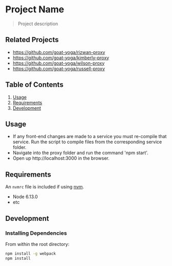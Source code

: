 # Project Name

> Project description

## Related Projects

  - https://github.com/goat-yoga/rizwan-proxy
  - https://github.com/goat-yoga/kimberly-proxy
  - https://github.com/goat-yoga/wilson-proxy
  - https://github.com/goat-yoga/russell-proxy

## Table of Contents

1. [Usage](#Usage)
1. [Requirements](#requirements)
1. [Development](#development)

## Usage

- If any front-end changes are made to a service you must re-compile that service. Run the script to compile files from the corresponding service folder.
- Navigate into the proxy folder and run the command 'npm start'.
- Open up http://localhost:3000 in the browser.

## Requirements

An `nvmrc` file is included if using [nvm](https://github.com/creationix/nvm).

- Node 6.13.0
- etc

## Development

### Installing Dependencies

From within the root directory:

```sh
npm install -g webpack
npm install
```

